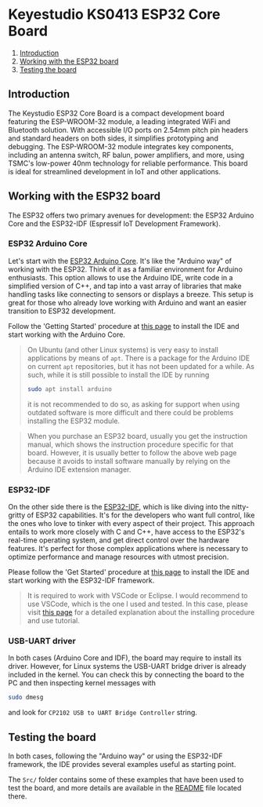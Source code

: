 # Keyestudio KS0413 ESP32 Core Board

1. [Introduction](#introduction)
2. [Working with the ESP32 board](#working-with-the-esp32-board)
3. [Testing the board](#testing-the-board)

## Introduction

The Keystudio ESP32 Core Board is a compact development board featuring the ESP-WROOM-32 module, a leading integrated WiFi and Bluetooth solution. With accessible I/O ports on 2.54mm pitch pin headers and standard headers on both sides, it simplifies prototyping and debugging. The ESP-WROOM-32 module integrates key components, including an antenna switch, RF balun, power amplifiers, and more, using TSMC's low-power 40nm technology for reliable performance. This board is ideal for streamlined development in IoT and other applications.

## Working with the ESP32 board

The ESP32 offers two primary avenues for development: the ESP32 Arduino Core and the ESP32-IDF (Espressif IoT Development Framework).

### ESP32 Arduino Core

Let's start with the [ESP32 Arduino Core](https://docs.espreKS0413ssif.com/projects/arduino-esp32/en/latest/index.html). It's like the "Arduino way" of working with the ESP32. Think of it as a familiar environment for Arduino enthusiasts.
This option allows to use the Arduino IDE, write code in a simplified version of C++, and tap into a vast array of libraries that make handling tasks like
connecting to sensors or displays a breeze. This setup is great for those who already love working with Arduino and want an easier transition to ESP32 development.

Follow the 'Getting Started' procedure at [this page](https://docs.espressif.com/projects/arduino-esp32/en/latest/getting_started.html) to install the IDE and start working with the Arduino Core.
> On Ubuntu (and other Linux systems) is very easy to install applications by means of `apt`.
> There is a package for the Arduino IDE on current `apt` repositories, but it has not been updated for a while. As such, while it is still possible to install the IDE by running
>
> ```bash
> sudo apt install arduino
> ```
>
> it is not recommended to do so, as asking for support when using outdated software is more difficult and there could be problems installing the ESP32 module.

> When you purchase an ESP32 board, usually you get the instruction manual, which shows the instruction procedure specific for that board. However, it is usually better
> to follow the above web page because it avoids to install software manually by relying on the Arduino IDE extension manager.

### ESP32-IDF

On the other side there is the [ESP32-IDF](https://docs.espressif.com/projects/esp-idf/en/latest/esp32/index.html), which is like diving into the nitty-gritty of ESP32 capabilities.
It's for the developers who want full control, like the ones who love to tinker with every aspect of their project.
This approach entails to work more closely with C and C++, have access to the ESP32's real-time operating system,
and get direct control over the hardware features. It's perfect for those complex applications where is necessary to optimize performance and manage resources with utmost precision.

Please follow the 'Get Started' procedure at [this page](https://docs.espressif.com/projects/esp-idf/en/latest/esp32/get-started/index.html) to install the IDE and start working with the ESP32-IDF framework.
> It is required to work with VSCode or Eclipse. I would recommend to use VSCode, which is the one I used and tested.
> In this case, please visit [this page](https://github.com/espressif/vscode-esp-idf-extension) for a detailed explanation about
> the installing procedure and use tutorial.

### USB-UART driver

In both cases (Arduino Core and IDF), the board may require to install its driver.
However, for Linux systems the USB-UART bridge driver is already included in the kernel.
You can check this by connecting the board to the PC and then inspecting kernel messages with

```bash
sudo dmesg
```

and look for `CP2102 USB to UART Bridge Controller` string.

## Testing the board

In both cases, following the "Arduino way" or using the ESP32-IDF framework, the IDE provides several examples useful as starting point.

The `Src/` folder contains some of these examples that have been used to test the board, and more details are available in the [README](Src/README.md) file located there.
